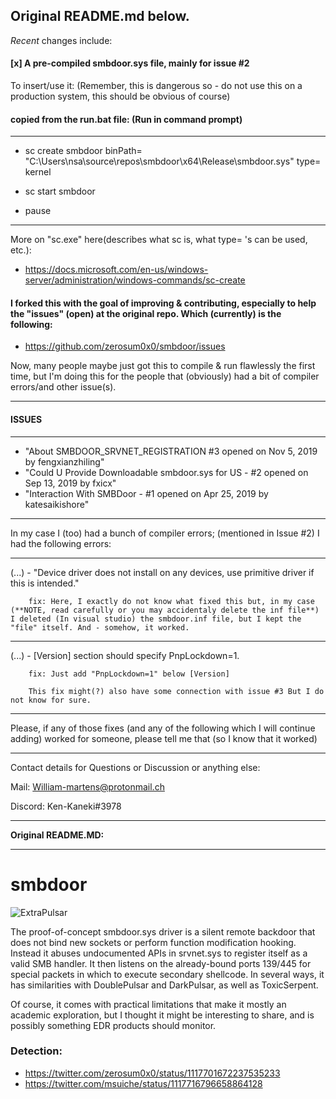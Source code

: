 Original README.md below.
------------------------

*Recent* changes include:
 ####  [x]  A pre-compiled smbdoor.sys file, mainly for issue #2

To insert/use it: (Remember, this is dangerous so - do not use this on a production system, this should be obvious of course)

#### copied from the run.bat file: (Run in command prompt)

---------------


- sc create smbdoor binPath= "C:\Users\nsa\source\repos\smbdoor\x64\Release\smbdoor.sys" type= kernel

- sc start smbdoor

- pause


---------------

More on "sc.exe" here(describes what sc is, what type= 's can be used, etc.):
 - https://docs.microsoft.com/en-us/windows-server/administration/windows-commands/sc-create


#### I forked this with the goal of improving & contributing, especially to help the "issues" (open) at the original repo. Which (currently) is the following:
 - https://github.com/zerosum0x0/smbdoor/issues

Now, many people maybe just got this to compile & run flawlessly the first time, but I'm doing this for the people that (obviously) had a bit of compiler errors/and other issue(s).

----------------------------------

#### ISSUES

---------------------------------

- "About SMBDOOR_SRVNET_REGISTRATION #3 opened on Nov 5, 2019 by fengxianzhiling"
- "Could U Provide Downloadable smbdoor.sys for US - #2 opened on Sep 13, 2019 by fxicx"
- "Interaction With SMBDoor - #1 opened on Apr 25, 2019 by katesaikishore"

---------------------------------

In my case I (too) had a bunch of compiler errors; (mentioned in Issue #2) 
I had the following errors:

---------------------

(...) - "Device driver does not install on any devices, use primitive driver if this is intended."

        fix: Here, I exactly do not know what fixed this but, in my case (**NOTE, read carefully or you may accidentaly delete the inf file**) I deleted (In visual studio) the smbdoor.inf file, but I kept the "file" itself. And - somehow, it worked.

----------------------

(...) - [Version] section should specify PnpLockdown=1.

        fix: Just add "PnpLockdown=1" below [Version]

        This fix might(?) also have some connection with issue #3 But I do not know for sure.

----------------------

Please, if any of those fixes (and any of the following which I will continue adding) 
worked for someone, please tell me that (so I know that it worked)



-----------------------

Contact details for 
Questions or Discussion or anything else:



Mail: William-martens@protonmail.ch

Discord: Ken-Kaneki#3978


------------------------

**Original README.MD:**

------------------------

# smbdoor

![ExtraPulsar](extrapulsar.png)

The proof-of-concept smbdoor.sys driver is a silent remote backdoor that does not bind new sockets or perform function modification hooking. Instead it abuses undocumented APIs in srvnet.sys to register itself as a valid SMB handler. It then listens on the already-bound ports 139/445 for special packets in which to execute secondary shellcode. In several ways, it has similarities with DoublePulsar and DarkPulsar, as well as ToxicSerpent.

Of course, it comes with practical limitations that make it mostly an academic exploration, but I thought it might be interesting to share, and is possibly something EDR products should monitor.

### Detection: 
- https://twitter.com/zerosum0x0/status/1117701672237535233
- https://twitter.com/msuiche/status/1117716796658864128

